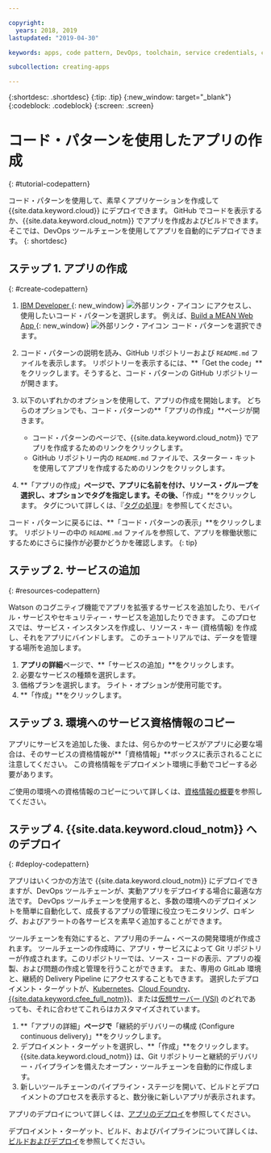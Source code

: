 ```yaml
---

copyright:
  years: 2018, 2019
lastupdated: "2019-04-30"

keywords: apps, code pattern, DevOps, toolchain, service credentials, create app code pattern, app pattern

subcollection: creating-apps

---
```


{:shortdesc: .shortdesc}
{:tip: .tip}
{:new_window: target="_blank"}
{:codeblock: .codeblock}
{:screen: .screen}

# コード・パターンを使用したアプリの作成
{: #tutorial-codepattern}

コード・パターンを使用して、素早くアプリケーションを作成して {{site.data.keyword.cloud}} にデプロイできます。 GitHub でコードを表示するか、{{site.data.keyword.cloud_notm}} でアプリを作成およびビルドできます。そこでは、DevOps ツールチェーンを使用してアプリを自動的にデプロイできます。
{: shortdesc}

## ステップ 1. アプリの作成
{: #create-codepattern}

1. [IBM Developer ](https://developer.ibm.com/patterns/){: new_window} ![外部リンク・アイコン](../../icons/launch-glyph.svg "外部リンク・アイコン") にアクセスし、使用したいコード・パターンを選択します。 例えば、[Build a MEAN Web App ](https://developer.ibm.com/patterns/build-a-mean-web-app/){: new_window} ![外部リンク・アイコン](../../icons/launch-glyph.svg "外部リンク・アイコン") コード・パターンを選択できます。

2. コード・パターンの説明を読み、GitHub リポジトリーおよび `README.md` ファイルを表示します。 リポジトリーを表示するには、**「Get the code」**をクリックします。そうすると、コード・パターンの GitHub リポジトリーが開きます。

3. 以下のいずれかのオプションを使用して、アプリの作成を開始します。 どちらのオプションでも、コード・パターンの**「アプリの作成」**ページが開きます。
    * コード・パターンのページで、{{site.data.keyword.cloud_notm}} でアプリを作成するためのリンクをクリックします。 
    * GitHub リポジトリー内の `README.md` ファイルで、スターター・キットを使用してアプリを作成するためのリンクをクリックします。 

4. **「アプリの作成」**ページで、アプリに名前を付け、リソース・グループを選択し、オプションでタグを指定します。その後、**「作成」**をクリックします。 タグについて詳しくは、『[タグの処理](/docs/resources?topic=resources-tag)』を参照してください。

  コード・パターンに戻るには、**「コード・パターンの表示」**をクリックします。 リポジトリーの中の `README.md` ファイルを参照して、アプリを稼働状態にするためにさらに操作が必要かどうかを確認します。
  {: tip}

## ステップ 2. サービスの追加
{: #resources-codepattern}

Watson のコグニティブ機能でアプリを拡張するサービスを追加したり、モバイル・サービスやセキュリティー・サービスを追加したりできます。 このプロセスでは、サービス・インスタンスを作成し、リソース・キー (資格情報) を作成し、それをアプリにバインドします。 このチュートリアルでは、データを管理する場所を追加します。

1. **アプリの詳細**ページで、**「サービスの追加」**をクリックします。
2. 必要なサービスの種類を選択します。 
3. 価格プランを選択します。 ライト・オプションが使用可能です。
4. **「作成」**をクリックします。

## ステップ 3. 環境へのサービス資格情報のコピー

アプリにサービスを追加した後、または、何らかのサービスがアプリに必要な場合は、そのサービスの資格情報が**「資格情報」**ボックスに表示されることに注意してください。 この資格情報をデプロイメント環境に手動でコピーする必要があります。

ご使用の環境への資格情報のコピーについて詳しくは、[資格情報の概要](/docs/apps?topic=creating-apps-credentials_overview#credentials_overview)を参照してください。

## ステップ 4. {{site.data.keyword.cloud_notm}} へのデプロイ
{: #deploy-codepattern}

アプリはいくつかの方法で {{site.data.keyword.cloud_notm}} にデプロイできますが、DevOps ツールチェーンが、実動アプリをデプロイする場合に最適な方法です。 DevOps ツールチェーンを使用すると、多数の環境へのデプロイメントを簡単に自動化して、成長するアプリの管理に役立つモニタリング、ロギング、およびアラートの各サービスを素早く追加することができます。

ツールチェーンを有効にすると、アプリ用のチーム・ベースの開発環境が作成されます。 ツールチェーンの作成時に、アプリ・サービスによって Git リポジトリーが作成されます。このリポジトリーでは、ソース・コードの表示、アプリの複製、および問題の作成と管理を行うことができます。 また、専用の GitLab 環境と、継続的 Delivery Pipeline にアクセスすることもできます。 選択したデプロイメント・ターゲットが、[Kubernetes](/docs/containers?topic=containers-getting-started)、[Cloud Foundry](/docs/cloud-foundry-public?topic=cloud-foundry-public-about-cf)、[{{site.data.keyword.cfee_full_notm}}](/docs/cloud-foundry?topic=cloud-foundry-about)、または[仮想サーバー (VSI)](/docs/vsi?topic=virtual-servers-getting-started-with-virtual-servers) のどれであっても、それに合わせてこれらはカスタマイズされています。

1. **「アプリの詳細」**ページで**「継続的デリバリーの構成 (Configure continuous delivery)」**をクリックします。
2. デプロイメント・ターゲットを選択し、**「作成」**をクリックします。 {{site.data.keyword.cloud_notm}} は、Git リポジトリーと継続的デリバリー・パイプラインを備えたオープン・ツールチェーンを自動的に作成します。
3. 新しいツールチェーンのパイプライン・ステージを開いて、ビルドとデプロイメントのプロセスを表示すると、数分後に新しいアプリが表示されます。

アプリのデプロイについて詳しくは、[アプリのデプロイ](/docs/apps?topic=creating-apps-deploying-apps)を参照してください。

デプロイメント・ターゲット、ビルド、およびパイプラインについて詳しくは、[ビルドおよびデプロイ](/docs/services/ContinuousDelivery?topic=ContinuousDelivery-deliverypipeline_build_deploy)を参照してください。
